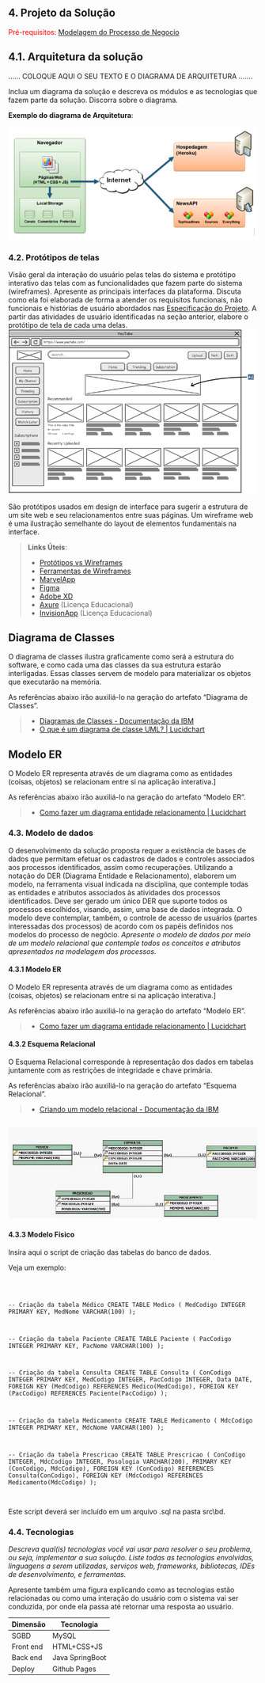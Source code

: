 ## 4. Projeto da Solução

<span style="color:red">Pré-requisitos: <a href="03-Modelagem do Processo de Negocio.md"> Modelagem do Processo de Negocio</a></span>

## 4.1. Arquitetura da solução


......  COLOQUE AQUI O SEU TEXTO E O DIAGRAMA DE ARQUITETURA .......

 Inclua um diagrama da solução e descreva os módulos e as tecnologias
 que fazem parte da solução. Discorra sobre o diagrama.
 
 **Exemplo do diagrama de Arquitetura**:
 
 ![Exemplo de Arquitetura](./images/arquitetura-exemplo.png)
 

### 4.2. Protótipos de telas

Visão geral da interação do usuário pelas telas do sistema e protótipo interativo das telas com as funcionalidades que fazem parte do sistema (wireframes).
Apresente as principais interfaces da plataforma. Discuta como ela foi elaborada de forma a atender os requisitos funcionais, não funcionais e histórias de usuário abordados nas <a href="02-Especificação do Projeto.md"> Especificação do Projeto</a>.
A partir das atividades de usuário identificadas na seção anterior, elabore o protótipo de tela de cada uma delas.
![Exemplo de Wireframe](images/wireframe-example.png)

São protótipos usados em design de interface para sugerir a estrutura de um site web e seu relacionamentos entre suas páginas. Um wireframe web é uma ilustração semelhante do layout de elementos fundamentais na interface.
 
> **Links Úteis**:
> - [Protótipos vs Wireframes](https://www.nngroup.com/videos/prototypes-vs-wireframes-ux-projects/)
> - [Ferramentas de Wireframes](https://rockcontent.com/blog/wireframes/)
> - [MarvelApp](https://marvelapp.com/developers/documentation/tutorials/)
> - [Figma](https://www.figma.com/)
> - [Adobe XD](https://www.adobe.com/br/products/xd.html#scroll)
> - [Axure](https://www.axure.com/edu) (Licença Educacional)
> - [InvisionApp](https://www.invisionapp.com/) (Licença Educacional)


## Diagrama de Classes

O diagrama de classes ilustra graficamente como será a estrutura do software, e como cada uma das classes da sua estrutura estarão interligadas. Essas classes servem de modelo para materializar os objetos que executarão na memória.

As referências abaixo irão auxiliá-lo na geração do artefato “Diagrama de Classes”.

> - [Diagramas de Classes - Documentação da IBM](https://www.ibm.com/docs/pt-br/rational-soft-arch/9.6.1?topic=diagrams-class)
> - [O que é um diagrama de classe UML? | Lucidchart](https://www.lucidchart.com/pages/pt/o-que-e-diagrama-de-classe-uml)

## Modelo ER

O Modelo ER representa através de um diagrama como as entidades (coisas, objetos) se relacionam entre si na aplicação interativa.]

As referências abaixo irão auxiliá-lo na geração do artefato “Modelo ER”.

> - [Como fazer um diagrama entidade relacionamento | Lucidchart](https://www.lucidchart.com/pages/pt/como-fazer-um-diagrama-entidade-relacionamento)


### 4.3. Modelo de dados

O desenvolvimento da solução proposta requer a existência de bases de dados que permitam efetuar os cadastros de dados e controles associados aos processos identificados, assim como recuperações.
Utilizando a notação do DER (Diagrama Entidade e Relacionamento), elaborem um modelo, na ferramenta visual indicada na disciplina, que contemple todas as entidades e atributos associados às atividades dos processos identificados. Deve ser gerado um único DER que suporte todos os processos escolhidos, visando, assim, uma base de dados integrada. O modelo deve contemplar, também, o controle de acesso de usuários (partes interessadas dos processos) de acordo com os papéis definidos nos modelos do processo de negócio.
_Apresente o modelo de dados por meio de um modelo relacional que contemple todos os conceitos e atributos apresentados na modelagem dos processos._

#### 4.3.1 Modelo ER

O Modelo ER representa através de um diagrama como as entidades (coisas, objetos) se relacionam entre si na aplicação interativa.]

As referências abaixo irão auxiliá-lo na geração do artefato “Modelo ER”.

> - [Como fazer um diagrama entidade relacionamento | Lucidchart](https://www.lucidchart.com/pages/pt/como-fazer-um-diagrama-entidade-relacionamento)

#### 4.3.2 Esquema Relacional

O Esquema Relacional corresponde à representação dos dados em tabelas juntamente com as restrições de integridade e chave primária.
 
As referências abaixo irão auxiliá-lo na geração do artefato “Esquema Relacional”.

> - [Criando um modelo relacional - Documentação da IBM](https://www.ibm.com/docs/pt-br/cognos-analytics/10.2.2?topic=designer-creating-relational-model)

![Exemplo de um modelo relacional](images/modeloRelacional.png "Exemplo de Modelo Relacional.")
---


#### 4.3.3 Modelo Físico

Insira aqui o script de criação das tabelas do banco de dados.

Veja um exemplo:

<code>

 -- Criação da tabela Médico
CREATE TABLE Medico (
    MedCodigo INTEGER PRIMARY KEY,
    MedNome VARCHAR(100)
);


-- Criação da tabela Paciente
CREATE TABLE Paciente (
    PacCodigo INTEGER PRIMARY KEY,
    PacNome VARCHAR(100)
);

-- Criação da tabela Consulta
CREATE TABLE Consulta (
    ConCodigo INTEGER PRIMARY KEY,
    MedCodigo INTEGER,
    PacCodigo INTEGER,
    Data DATE,
    FOREIGN KEY (MedCodigo) REFERENCES Medico(MedCodigo),
    FOREIGN KEY (PacCodigo) REFERENCES Paciente(PacCodigo)
);

-- Criação da tabela Medicamento
CREATE TABLE Medicamento (
    MdcCodigo INTEGER PRIMARY KEY,
    MdcNome VARCHAR(100)
);

-- Criação da tabela Prescricao
CREATE TABLE Prescricao (
    ConCodigo INTEGER,
    MdcCodigo INTEGER,
    Posologia VARCHAR(200),
    PRIMARY KEY (ConCodigo, MdcCodigo),
    FOREIGN KEY (ConCodigo) REFERENCES Consulta(ConCodigo),
    FOREIGN KEY (MdcCodigo) REFERENCES Medicamento(MdcCodigo)
);

</code>

Este script deverá ser incluído em um arquivo .sql na pasta src\bd.




### 4.4. Tecnologias

_Descreva qual(is) tecnologias você vai usar para resolver o seu problema, ou seja, implementar a sua solução. Liste todas as tecnologias envolvidas, linguagens a serem utilizadas, serviços web, frameworks, bibliotecas, IDEs de desenvolvimento, e ferramentas._

Apresente também uma figura explicando como as tecnologias estão relacionadas ou como uma interação do usuário com o sistema vai ser conduzida, por onde ela passa até retornar uma resposta ao usuário.


| **Dimensão**   | **Tecnologia**  |
| ---            | ---             |
| SGBD           | MySQL           |
| Front end      | HTML+CSS+JS     |
| Back end       | Java SpringBoot |
| Deploy         | Github Pages    |


